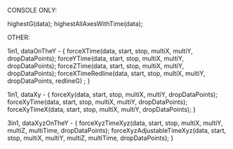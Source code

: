 CONSOLE ONLY:

highestG(data);
highestAllAxesWithTime(data);


OTHER:

1in1, dataOnTheY  - {
forceXTime(data, start, stop, multiX, multiY, dropDataPoints);
forceYTime(data, start, stop, multiX, multiY, dropDataPoints);
forceZTime(data, start, stop, multiX, multiY, dropDataPoints);
forceXTimeRedline(data, start, stop, multiX, multiY, dropDataPoints, redlineG) ;
}

1in1, dataXy - {
forceXy(data, start, stop, multiX, multiY, dropDataPoints);
forceXyTime(data, start, stop, multiX, multiY, dropDataPoints);
forceXyTimeX(data, start, stop, multiX, multiY, dropDataPoints);
}

3in1, dataXyzOnTheY - {
forceXyzTimeXyz(data, start, stop, multiX, multiY, multiZ, multiTime, dropDataPoints);
forceXyzAdjustableTimeXyz(data, start, stop, multiX, multiY, multiZ, multiTime, dropDataPoints);
}
